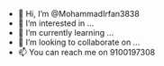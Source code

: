 - 👋 Hi, I’m @MohammadIrfan3838
- 👀 I’m interested in ...
- 🌱 I’m currently learning ...
- 💞️ I’m looking to collaborate on ...
- 📫 You can reach me on 9100197308

<!---
MohammadIrfan3838/MohammadIrfan3838 is a ✨ special ✨ repository because its `README.md` (this file) appears on your GitHub profile.
You can click the Preview link to take a look at your changes.
--->
